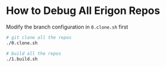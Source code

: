 
# How to Debug All Erigon Repos
Modify the branch configuration in `0.clone.sh` first
``` bash
# git clone all the repos
./0.clone.sh

# build all the repos
./1.build.sh
```
